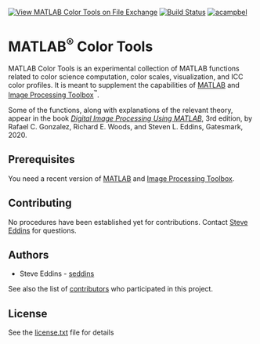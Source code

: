 [![View MATLAB Color Tools on File Exchange](https://www.mathworks.com/matlabcentral/images/matlab-file-exchange.svg)](https://www.mathworks.com/matlabcentral/fileexchange/64161-matlab-color-tools) [![Build Status](https://dev.azure.com/acampbel/acampbel/_apis/build/status/acampbel.matlab-color-tools?branchName=master)](https://dev.azure.com/acampbel/acampbel/_build/latest?definitionId=4&branchName=master) [![acampbel](https://circleci.com/gh/acampbel/matlab-color-tools.svg?style=svg)](https://app.circleci.com/pipelines/github/acampbel/matlab-color-tools)

# MATLAB<sup>&reg;</sup> Color Tools

MATLAB Color Tools is an experimental collection of MATLAB functions related
to color science computation, color scales, visualization, and ICC color profiles.
It is meant to supplement the capabilities of [MATLAB](https://www.mathworks.com/products/matlab.html)
and [Image Processing Toolbox](https://www.mathworks.com/products/image.html)<sup>&trade;</sup>.

Some of the functions, along with explanations of the relevant theory, appear in the book [_Digital Image Processing Using MATLAB_](http://imageprocessingplace.com), 3rd edition, by Rafael C. Gonzalez, Richard E. Woods, and Steven L. Eddins, Gatesmark, 2020.

## Prerequisites

You need a recent version of [MATLAB](https://www.mathworks.com/products/matlab.html)
and [Image Processing Toolbox](https://www.mathworks.com/products/image.html).

## Contributing

No procedures have been established yet for contributions. Contact
[Steve Eddins](https://www.mathworks.com/matlabcentral/profile/contact/476476-steve-eddins)
for questions.

## Authors

* Steve Eddins - [seddins](https://github.com/seddins)

See also the list of [contributors](https://github.com/mathworks/matlab-color-tools/graphs/contributors)
who participated in this project.

## License

See the [license.txt](https://github.com/mathworks/matlab-color-tools/blob/master/license.txt)
file for details
